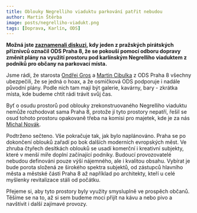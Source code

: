 ```yaml
---
title: Oblouky Negrelliho viaduktu parkování patřit nebudou
author: Martin Štěrba
image: posts/negrelliho-viadukt.png
tags: [Doprava, Karlín, ODS]
---
```


**Možná jste [zaznamenali diskuzi](https://www.facebook.com/groups/libenkarlin/posts/4133078633412970/), kdy jeden z pražských pirátských příznivců označil ODS Praha 8, že se pokouší pomocí odboru dopravy změnit plány na využití prostoru pod karlínským Negrelliho viaduktem z podniků pro občany na parkovací místa.**

Jsme rádi, že starosta [Ondřej Gros](https://www.facebook.com/gros.ondrej/posts/209405297772997) a [Martin Cibulka](https://www.facebook.com/groups/libenkarlin/posts/4133078633412970/) z ODS Praha 8 všechny ubezpečili, že se jedná o hoax, a že osmičková ODS podporuje i nadále původní plány. Podle nich tam mají být galerie, kavárny, bary - zkrátka místa, kde budeme chtít rádi trávit svůj čas.

Byť o osudu prostorů pod oblouky zrekonstruovaného Negrelliho viaduktu nemůže rozhodovat sama Praha 8, protože jí tyto prostory nepatří, řešil se osud tohoto prostoru opakovaně třeba na komisi pro majetek, kde je za nás [Michal Novák](https://praha8.pirati.cz/lide/michal-novak.html).

Podtrženo sečteno. Vše pokračuje tak, jak bylo naplánováno. Praha se po dokončení oblouků zařadí po bok dalších moderních evropských měst. Ve zhruba čtyřech desítkách oblouků se usadí komerční i kreativní subjekty, které v menší míře doplní začínající podniky. Budoucí provozovatelé nebudou definováni pouze výší nájemného, ale i kvalitou obsahu. Vybírat je bude porota složená ze širokého spektra subjektů, od zástupců hlavního města a městské části Praha 8 až například po architekty, kteří u celé myšlenky revitalizace stáli od počátku.

Přejeme si, aby tyto prostory byly využity smysluplně ve prospěch občanů. Těšíme se na to, až si sem budeme moci přijít na kávu a nebo pivo a navštívit i další zajímavé provozy.
